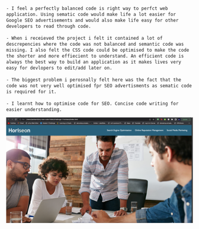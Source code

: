 # <Challenge-1-Horiseon>






    - I feel a perfectly balanced code is right way to perfct web application. Using sematic code would make life a lot easier for Google SEO advertisements and would also make life easy for other developers to read through code.

    - When i receieved the project i felt it contained a lot of descrepencies where the code was not balanced and semantic code was missing. I also felt the CSS code could be optimised to make the code the shorter and more effiecient to understand. An efficient code is always the best way to build an application as it makes lives very easy for devlopers to edit/add later on.

    - The biggest problem i perosnally felt here was the fact that the code was not very well optimised fpr SEO advertisments as sematic code is required for it.

    - I learnt how to optimise code for SEO. Concise code writing for easier understanding.








![alt my screenshot](/assets/images/Challenge1.png "My screenshot")

